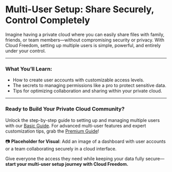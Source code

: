 # Multi-User Setup: Share Securely, Control Completely

Imagine having a private cloud where you can easily share files with family, friends, or team members—without compromising security or privacy. With Cloud Freedom, setting up multiple users is simple, powerful, and entirely under your control.

---

### What You’ll Learn:

- How to create user accounts with customizable access levels.  
- The secrets to managing permissions like a pro to protect sensitive data.  
- Tips for optimizing collaboration and sharing within your private cloud.

---

### Ready to Build Your Private Cloud Community?  
Unlock the step-by-step guide to setting up and managing multiple users with our [Basic Guide](#). For advanced multi-user features and expert customization tips, grab the [Premium Guide](#)!

📷 **Placeholder for Visual**: Add an image of a dashboard with user accounts or a team collaborating securely in a cloud interface.

Give everyone the access they need while keeping your data fully secure—**start your multi-user setup journey with Cloud Freedom.**
